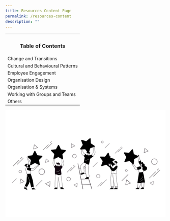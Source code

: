 ```yaml
---
title: Resources Content Page
permalink: /resources-content
description: ""
---
```

<table align="center">
	<tr>
		<th><h3>Table of Contents</h3></th>
	</tr>
	<tr>
		<td>Change and Transitions</td>
	</tr>
	<tr>
		<td>Cultural and Behavioural Patterns</td></tr>
	<tr>
		<td>Employee Engagement</td>
	</tr>
	<tr>
		<td>Organisation Design</td>
	</tr>
	<tr>
		<td>Organisation & Systems</td>
	</tr>
	<tr>
		<td>Working with Groups and Teams</td>
	</tr>
	<tr>
		<td>Others</td>
	</tr>
	</table>
	
![](/images/Unused%20Images/Employee%20Engagement.png)